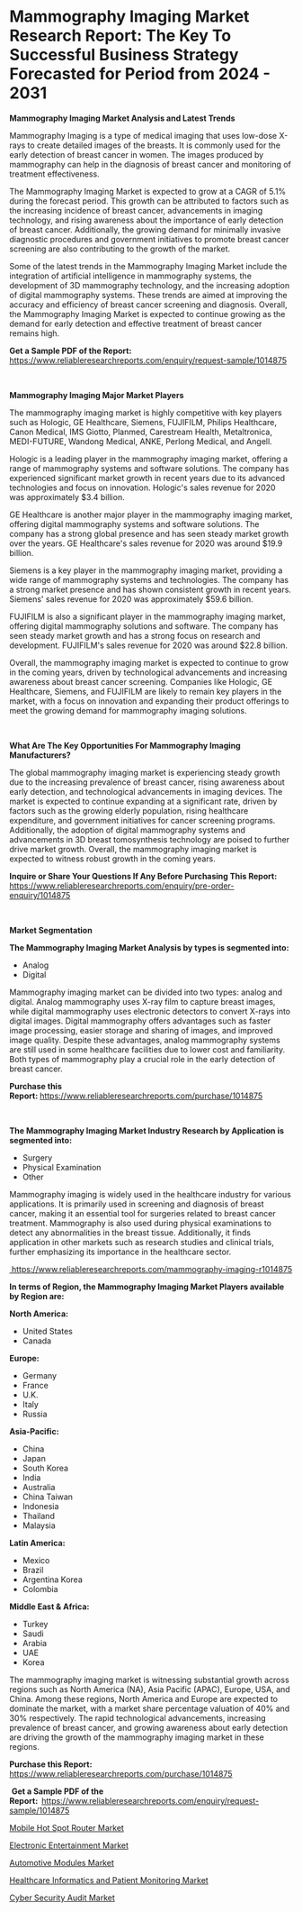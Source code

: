 <p><h1>Mammography Imaging Market Research Report: The Key To Successful Business Strategy Forecasted for Period from 2024 - 2031</h1></p><p><strong>Mammography Imaging Market Analysis and Latest Trends</strong></p>
<p><p>Mammography Imaging is a type of medical imaging that uses low-dose X-rays to create detailed images of the breasts. It is commonly used for the early detection of breast cancer in women. The images produced by mammography can help in the diagnosis of breast cancer and monitoring of treatment effectiveness.</p><p>The Mammography Imaging Market is expected to grow at a CAGR of 5.1% during the forecast period. This growth can be attributed to factors such as the increasing incidence of breast cancer, advancements in imaging technology, and rising awareness about the importance of early detection of breast cancer. Additionally, the growing demand for minimally invasive diagnostic procedures and government initiatives to promote breast cancer screening are also contributing to the growth of the market.</p><p>Some of the latest trends in the Mammography Imaging Market include the integration of artificial intelligence in mammography systems, the development of 3D mammography technology, and the increasing adoption of digital mammography systems. These trends are aimed at improving the accuracy and efficiency of breast cancer screening and diagnosis. Overall, the Mammography Imaging Market is expected to continue growing as the demand for early detection and effective treatment of breast cancer remains high.</p></p>
<p><strong>Get a Sample PDF of the Report:&nbsp;</strong> <a href="https://www.reliableresearchreports.com/enquiry/request-sample/1014875">https://www.reliableresearchreports.com/enquiry/request-sample/1014875</a></p>
<p>&nbsp;</p>
<p><strong>Mammography Imaging Major Market Players</strong></p>
<p><p>The mammography imaging market is highly competitive with key players such as Hologic, GE Healthcare, Siemens, FUJIFILM, Philips Healthcare, Canon Medical, IMS Giotto, Planmed, Carestream Health, Metaltronica, MEDI-FUTURE, Wandong Medical, ANKE, Perlong Medical, and Angell.</p><p>Hologic is a leading player in the mammography imaging market, offering a range of mammography systems and software solutions. The company has experienced significant market growth in recent years due to its advanced technologies and focus on innovation. Hologic's sales revenue for 2020 was approximately $3.4 billion.</p><p>GE Healthcare is another major player in the mammography imaging market, offering digital mammography systems and software solutions. The company has a strong global presence and has seen steady market growth over the years. GE Healthcare's sales revenue for 2020 was around $19.9 billion.</p><p>Siemens is a key player in the mammography imaging market, providing a wide range of mammography systems and technologies. The company has a strong market presence and has shown consistent growth in recent years. Siemens' sales revenue for 2020 was approximately $59.6 billion.</p><p>FUJIFILM is also a significant player in the mammography imaging market, offering digital mammography solutions and software. The company has seen steady market growth and has a strong focus on research and development. FUJIFILM's sales revenue for 2020 was around $22.8 billion.</p><p>Overall, the mammography imaging market is expected to continue to grow in the coming years, driven by technological advancements and increasing awareness about breast cancer screening. Companies like Hologic, GE Healthcare, Siemens, and FUJIFILM are likely to remain key players in the market, with a focus on innovation and expanding their product offerings to meet the growing demand for mammography imaging solutions.</p></p>
<p>&nbsp;</p>
<p><strong>What Are The Key Opportunities For Mammography Imaging Manufacturers?</strong></p>
<p><p>The global mammography imaging market is experiencing steady growth due to the increasing prevalence of breast cancer, rising awareness about early detection, and technological advancements in imaging devices. The market is expected to continue expanding at a significant rate, driven by factors such as the growing elderly population, rising healthcare expenditure, and government initiatives for cancer screening programs. Additionally, the adoption of digital mammography systems and advancements in 3D breast tomosynthesis technology are poised to further drive market growth. Overall, the mammography imaging market is expected to witness robust growth in the coming years.</p></p>
<p><strong>Inquire or Share Your Questions If Any Before Purchasing This Report:</strong> <a href="https://www.reliableresearchreports.com/enquiry/pre-order-enquiry/1014875">https://www.reliableresearchreports.com/enquiry/pre-order-enquiry/1014875</a></p>
<p>&nbsp;</p>
<p><strong>Market Segmentation</strong></p>
<p><strong>The Mammography Imaging Market Analysis by types is segmented into:</strong></p>
<p><ul><li>Analog</li><li>Digital</li></ul></p>
<p><p>Mammography imaging market can be divided into two types: analog and digital. Analog mammography uses X-ray film to capture breast images, while digital mammography uses electronic detectors to convert X-rays into digital images. Digital mammography offers advantages such as faster image processing, easier storage and sharing of images, and improved image quality. Despite these advantages, analog mammography systems are still used in some healthcare facilities due to lower cost and familiarity. Both types of mammography play a crucial role in the early detection of breast cancer.</p></p>
<p><strong>Purchase this Report:&nbsp;</strong><a href="https://www.reliableresearchreports.com/purchase/1014875">https://www.reliableresearchreports.com/purchase/1014875</a></p>
<p>&nbsp;</p>
<p><strong>The Mammography Imaging Market Industry Research by Application is segmented into:</strong></p>
<p><ul><li>Surgery</li><li>Physical Examination</li><li>Other</li></ul></p>
<p><p>Mammography imaging is widely used in the healthcare industry for various applications. It is primarily used in screening and diagnosis of breast cancer, making it an essential tool for surgeries related to breast cancer treatment. Mammography is also used during physical examinations to detect any abnormalities in the breast tissue. Additionally, it finds application in other markets such as research studies and clinical trials, further emphasizing its importance in the healthcare sector.</p></p>
<p><a href="https://www.reliableresearchreports.com/mammography-imaging-r1014875">&nbsp;https://www.reliableresearchreports.com/mammography-imaging-r1014875</a></p>
<p><strong>In terms of Region, the Mammography Imaging Market Players available by Region are:</strong></p>
<p>
    <p> <strong> North America: </strong>
        <ul>
            <li>United States</li>
            <li>Canada</li>
        </ul>
        </p> 
    <p> <strong> Europe: </strong>
        <ul>
            <li>Germany</li>
            <li>France</li>
            <li>U.K.</li>
            <li>Italy</li>
            <li>Russia</li>
        </ul>
        </p> 
    <p> <strong> Asia-Pacific: </strong>
        <ul>
            <li>China</li>
            <li>Japan</li>
            <li>South Korea</li>
            <li>India</li>
            <li>Australia</li>
            <li>China Taiwan</li>
            <li>Indonesia</li>
            <li>Thailand</li>
            <li>Malaysia</li>
        </ul>
        </p> 
    <p> <strong> Latin America: </strong>
        <ul>
            <li>Mexico</li>
            <li>Brazil</li>
            <li>Argentina Korea</li>
            <li>Colombia</li>
        </ul>
        </p> 
    <p> <strong> Middle East & Africa: </strong>
        <ul>
            <li>Turkey</li>
            <li>Saudi</li>
            <li>Arabia</li>
            <li>UAE</li>
            <li>Korea</li>
        </ul>
    </p>
    </p>
<p><p>The mammography imaging market is witnessing substantial growth across regions such as North America (NA), Asia Pacific (APAC), Europe, USA, and China. Among these regions, North America and Europe are expected to dominate the market, with a market share percentage valuation of 40% and 30% respectively. The rapid technological advancements, increasing prevalence of breast cancer, and growing awareness about early detection are driving the growth of the mammography imaging market in these regions.</p></p>
<p><strong>Purchase this Report: </strong><a href="https://www.reliableresearchreports.com/purchase/1014875">https://www.reliableresearchreports.com/purchase/1014875</a></p>
<p>&nbsp;<strong>Get a Sample PDF of the Report:&nbsp;&nbsp;</strong><a href="https://www.reliableresearchreports.com/enquiry/request-sample/1014875">https://www.reliableresearchreports.com/enquiry/request-sample/1014875</a></p>
<p><strong></strong></p>
<p><p><a href="https://medium.com/@lisastevens48/deep-dive-into-the-mobile-hot-spot-router-market-itstrends-market-segmentation-and-competitive-8bf0c28f2be7">Mobile Hot Spot Router Market</a></p><p><a href="https://github.com/edaunhshhs/Market-Research-Report-List-1/blob/main/electronic-entertainment-market.md">Electronic Entertainment Market</a></p><p><a href="https://medium.com/@joseph.baker466547/global-automotive-modules-market-status-2024-2031-and-forecast-by-region-product-end-use-838230967760">Automotive Modules Market</a></p><p><a href="https://medium.com/@dan.murray5879/global-healthcare-informatics-and-patient-monitoring-market-by-product-type-by-application-by-dde2f4c9951d">Healthcare Informatics and Patient Monitoring Market</a></p><p><a href="https://github.com/carolinehamilton5656/Market-Research-Report-List-1/blob/main/cyber-security-audit-market.md">Cyber Security Audit Market</a></p></p>